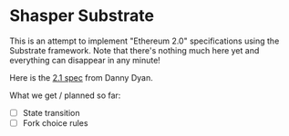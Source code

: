 # Shasper Substrate

This is an attempt to implement "Ethereum 2.0" specifications using the Substrate framework. Note that there's nothing much here yet and everything can disappear in any minute!

Here is the [2.1 spec](https://notes.ethereum.org/SCIg8AH5SA-O4C1G1LYZHQ) from Danny Dyan.

What we get / planned so far:

* [ ] State transition
* [ ] Fork choice rules
